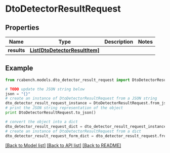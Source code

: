 # DtoDetectorResultRequest


## Properties

Name | Type | Description | Notes
------------ | ------------- | ------------- | -------------
**results** | [**List[DtoDetectorResultItem]**](DtoDetectorResultItem.md) |  | 

## Example

```python
from rcabench.models.dto_detector_result_request import DtoDetectorResultRequest

# TODO update the JSON string below
json = "{}"
# create an instance of DtoDetectorResultRequest from a JSON string
dto_detector_result_request_instance = DtoDetectorResultRequest.from_json(json)
# print the JSON string representation of the object
print DtoDetectorResultRequest.to_json()

# convert the object into a dict
dto_detector_result_request_dict = dto_detector_result_request_instance.to_dict()
# create an instance of DtoDetectorResultRequest from a dict
dto_detector_result_request_form_dict = dto_detector_result_request.from_dict(dto_detector_result_request_dict)
```
[[Back to Model list]](../README.md#documentation-for-models) [[Back to API list]](../README.md#documentation-for-api-endpoints) [[Back to README]](../README.md)


